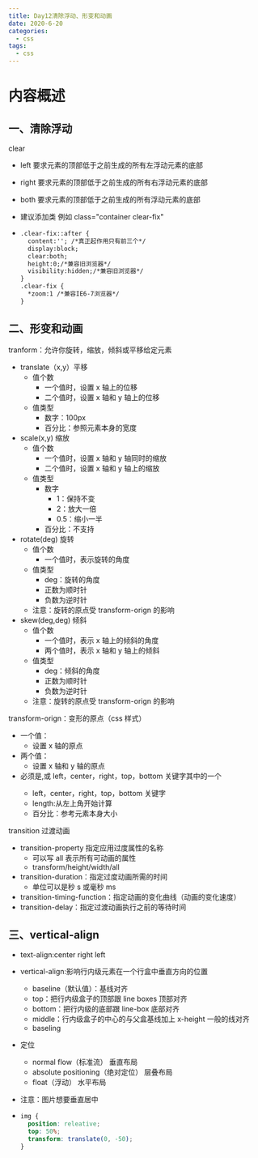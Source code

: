 ```yaml
---
title: Day12清除浮动、形变和动画
date: 2020-6-20
categories:
  - css
tags:
  - css
---
```


<!-- more -->

# 内容概述

## 一、清除浮动

clear

- left 要求元素的顶部低于之前生成的所有左浮动元素的底部

- right 要求元素的顶部低于之前生成的所有右浮动元素的底部

- both 要求元素的顶部低于之前生成的所有浮动元素的底部

- 建议添加类 例如 class="container clear-fix"

- ```Html
  .clear-fix::after {
  	content:''; /*真正起作用只有前三个*/
  	display:block;
  	clear:both;
  	height:0;/*兼容旧浏览器*/
  	visibility:hidden;/*兼容旧浏览器*/
  }
  .clear-fix {
  	*zoom:1 /*兼容IE6-7浏览器*/
  }
  ```

## 二、形变和动画

tranform：允许你旋转，缩放，倾斜或平移给定元素

- translate（x,y）平移
  - 值个数
    - 一个值时，设置 x 轴上的位移
    - 二个值时，设置 x 轴和 y 轴上的位移
  - 值类型
    - 数字：100px
    - 百分比：参照元素本身的宽度
- scale(x,y) 缩放
  - 值个数
    - 一个值时，设置 x 轴和 y 轴同时的缩放
    - 二个值时，设置 x 轴和 y 轴上的缩放
  - 值类型
    - 数字
      - 1：保持不变
      - 2：放大一倍
      - 0.5：缩小一半
    - 百分比：不支持
- rotate(deg) 旋转
  - 值个数
    - 一个值时，表示旋转的角度
  - 值类型
    - deg：旋转的角度
    - 正数为顺时针
    - 负数为逆时针
  - 注意：旋转的原点受 transform-orign 的影响
- skew(deg,deg) 倾斜
  - 值个数
    - 一个值时，表示 x 轴上的倾斜的角度
    - 两个值时，表示 x 轴和 y 轴上的倾斜
  - 值类型
    - deg：倾斜的角度
    - 正数为顺时针
    - 负数为逆时针
  - 注意：旋转的原点受 transform-orign 的影响

transform-orign：变形的原点（css 样式）

- 一个值：
  - 设置 x 轴的原点
- 两个值：
  - 设置 x 轴和 y 轴的原点
- 必须是<length>,<percentage>或 left，center，right，top，bottom 关键字其中的一个
  - left，center，right，top，bottom 关键字
  - length:从左上角开始计算
  - 百分比：参考元素本身大小

transition 过渡动画

- transition-property 指定应用过度属性的名称
  - 可以写 all 表示所有可动画的属性
  - transform/height/width/all
- transition-duration：指定过度动画所需的时间
  - 单位可以是秒 s 或毫秒 ms
- transition-timing-function：指定动画的变化曲线（动画的变化速度）
- transition-delay：指定过渡动画执行之前的等待时间

## 三、vertical-align

- text-align:center right left

- vertical-align:影响行内级元素在一个行盒中垂直方向的位置

  - baseline（默认值）：基线对齐
  - top：把行内级盒子的顶部跟 line boxes 顶部对齐
  - bottom：把行内级的底部跟 line-box 底部对齐
  - middle：行内级盒子的中心的与父盒基线加上 x-height 一般的线对齐
  - baseling

- 定位

  - normal flow（标准流） 垂直布局
  - absolute positioning（绝对定位） 层叠布局
  - float（浮动） 水平布局

- 注意：图片想要垂直居中

- ```css
  img {
    position: releative;
    top: 50%;
    transform: translate(0, -50);
  }
  ```
